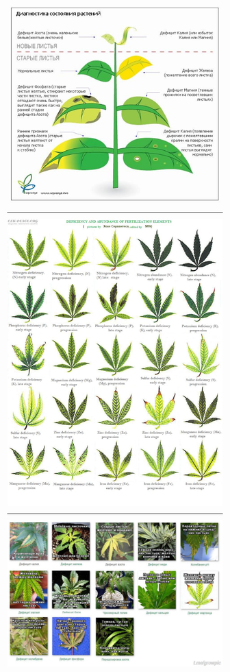 ![](Пси/Трава/Питание/Диагноз/_attach/Diagnos.jpeg)

---

![](Пси/Трава/Питание/Диагноз/_attach/Нехватка%20элементов.jpg)

---

![](Пси/Трава/Питание/Диагноз/_attach/Нехватка%20элементов2.jpg)